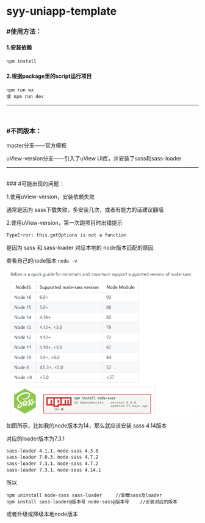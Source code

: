 # syy-uniapp-template

### #使用方法：

#### 1.安装依赖

```bash
npm install
```

#### 2.根据package里的script运行项目
```bash
npm run wx
或 npm run dev
```



------
<br/>

### #不同版本：

master分支——官方模板

uView-version分支——引入了uView UI库，并安装了sass和sass-loader



------
<br/>
### #可能出现的问题：

1.使用uView-version，安装依赖失败

通常是因为 sass下载失败，多安装几次，或者有能力的话建议翻墙



2.使用uView-version，第一次跑项目时出错提示

```bash
TypeError: this.getOptions is not a function
```

是因为 sass 和 sass-loader 对应本地的 node版本匹配的原因

查看自己的node版本  `node -v`

<img src=".\public\sass-v.png" alt="image-20210531154308278" style="zoom:67%;" />

如图所示，比如我的node版本为14，那么就应该安装 sass 4.14版本

对应的loader版本为7.3.1

```markdown
sass-loader 4.1.1，node-sass 4.3.0
sass-loader 7.0.3，node-sass 4.7.2
sass-loader 7.3.1，node-sass 4.7.2
sass-loader 7.3.1，node-sass 4.14.1
```

所以

```
npm uninstall node-sass sass-loader		//卸载sass及loader
npm install sass-loader@版本号 node-sass@版本号    //安装对应的版本
```

或者升级或降级本地node版本